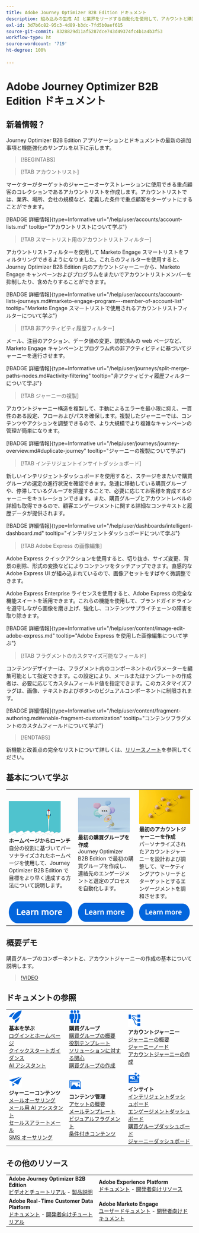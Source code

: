 ```yaml
---
title: Adobe Journey Optimizer B2B Edition ドキュメント
description: 組み込みの生成 AI と業界をリードする自動化を使用して、アカウントと購買グループのジャーニーを調整する Adobe Journey Optimizer B2B Edition 機能の使用方法について説明します。
exl-id: 3d7b6c82-95c3-4d89-b3dc-7fd5b0aef615
source-git-commit: 8328829d11af5287dce743d49374fc4b1a4b3f53
workflow-type: ht
source-wordcount: '719'
ht-degree: 100%

---
```


# Adobe Journey Optimizer B2B Edition ドキュメント

## 新着情報？

Journey Optimizer B2B Edition アプリケーションとドキュメントの最新の追加事項と機能強化のサンプルを以下に示します。

>[!BEGINTABS]

>[!TAB アカウントリスト]

マーケターがターゲットのジャーニーオーケストレーションに使用できる重点顧客のコレクションであるアカウントリストを作成します。アカウントリストでは、業界、場所、会社の規模など、定義した条件で重点顧客をターゲットにすることができます。

[!BADGE 詳細情報]{type=Informative url="/help/user/accounts/account-lists.md" tooltip="アカウントリストについて学ぶ"}

>[!TAB スマートリスト用のアカウントリストフィルター]

アカウントリストフィルターを使用して Marketo Engage スマートリストをフィルタリングできるようになりました。これらのフィルターを使用すると、Journey Optimizer B2B Edition 内のアカウントジャーニーから、Marketo Engage キャンペーンおよびプログラムをまたいでアカウントリストメンバーを抑制したり、含めたりすることができます。

[!BADGE 詳細情報]{type=Informative url="/help/user/accounts/account-lists-journeys.md#marketo-engage-program---member-of-account-list" tooltip="Marketo Engage スマートリストで使用されるアカウントリストフィルターについて学ぶ"}

>[!TAB 非アクティビティ履歴フィルター]

メール、注目のアクション、データ値の変更、訪問済みの web ページなど、Marketo Engage キャンペーンとプログラム内の非アクティビティに基づいてジャーニーを進行させます。

[!BADGE 詳細情報]{type=Informative url="/help/user/journeys/split-merge-paths-nodes.md#activity-filtering" tooltip="非アクティビティ履歴フィルターについて学ぶ"}

>[!TAB ジャーニーの複製]

アカウントジャーニー構造を複製して、手動によるエラーを最小限に抑え、一貫性のある設定、フローおよびパスを確保します。複製したジャーニーでは、コンテンツやアクションを調整できるので、より大規模でより複雑なキャンペーンの管理が簡単になります。

[!BADGE 詳細情報]{type=Informative url="/help/user/journeys/journey-overview.md#duplicate-journey" tooltip="ジャーニーの複製について学ぶ"}

>[!TAB インテリジェントインサイトダッシュボード]

新しいインテリジェントダッシュボードを使用すると、ステージをまたいで購買グループの選定の進行状況を確認できます。急速に移動している購買グループや、停滞しているグループを把握することで、必要に応じてお客様を育成するジャーニーをキュレーションできます。また、購買グループとアカウントレベルの詳細も取得できるので、顧客エンゲージメントに関する詳細なコンテキストと履歴データが提供されます。

[!BADGE 詳細情報]{type=Informative url="/help/user/dashboards/intelligent-dashboard.md" tooltip="インテリジェントダッシュボードについて学ぶ"}

>[!TAB Adobe Express の画像編集]

Adobe Express クイックアクションを使用すると、切り抜き、サイズ変更、背景の削除、形式の変換などによりコンテンツをタッチアップできます。直感的な Adobe Express UI が組み込まれているので、画像アセットをすばやく微調整できます。

Adobe Express Enterprise ライセンスを使用すると、Adobe Express の完全な機能スイートを活用できます。これらの機能を使用して、ブランドガイドラインを遵守しながら画像を磨き上げ、強化し、コンテンツサプライチェーンの障害を取り除きます。

[!BADGE 詳細情報]{type=Informative url="/help/user/content/image-edit-adobe-express.md" tooltip="Adobe Express を使用した画像編集について学ぶ"}

>[!TAB フラグメントのカスタマイズ可能なフィールド]

コンテンツデザイナーは、フラグメント内のコンポーネントのパラメーターを編集可能として指定できます。この設定により、メールまたはテンプレートの作成者は、必要に応じてカスタムフィールド値を指定できます。このカスタマイズフラグは、画像、テキストおよびボタンのビジュアルコンポーネントに制限されます。

[!BADGE 詳細情報]{type=Informative url="/help/user/content/fragment-authoring.md#enable-fragment-customization" tooltip="コンテンツフラグメントのカスタムフィールドについて学ぶ"}

>[!ENDTABS]

新機能と改善点の完全なリストについて詳しくは、[リリースノート](../user/release-notes/release-notes.md)を参照してください。<!-- Stay up-to-date with the latest changes in our documentation by visiting the [documentation updates page](using/rn/documentation-updates.md).-->

## 基本について学ぶ

<table style="table-layout:fixed">
  <tr style="border: 0;">
    <td>
    <a href="home-page.md"><img width="140px" src="./assets/launch.png" alt="製品の使用状況のローンチ"></a>
    <div><strong>ホームページからローンチ</strong><br/>自分の役割に基づいてパーソナライズされたホームページを使用して、Journey Optimizer B2B Edition で目標をより早く達成する方法について説明します。</div>
    </td>
      <td>
    <a href="buying-groups/buying-groups-overview.md"><img width="140px" src="./assets/communication.png" alt="購買グループ"></a>
    <div><strong>最初の購買グループを作成</strong><br/>Journey Optimizer B2B Edition で最初の購買グループを作成し、連絡先のエンゲージメントと選定のプロセスを自動化します。</div>
    </td>
    <td>
    <a href="journeys/journey-overview.md"><img width="140px" src="./assets/flow.png" alt="アカウントジャーニー"></a>
    <div><strong>最初のアカウントジャーニーを作成</strong><br/>パーソナライズされたアカウントジャーニーを設計および調整して、マーケティングアウトリーチとターゲットとするエンゲージメントを調和させます。 
    </div>
    </td>
  </tr>
  <tr style="border: 0;">
    <td align="center"><a href="home-page.md"><img src="../assets/learn-more.svg" alt="詳細情報"></a></td>
    <td align="center"><a href="buying-groups/buying-groups-overview.md"><img src="../assets/learn-more.svg" alt="詳細情報"></a></td>
    <td align="center"><a href="journeys/journey-overview.md"><img src="../assets/learn-more.svg" alt="詳細情報"></a></td>
    </tr>
</table>

## 概要デモ

購買グループのコンポーネントと、アカウントジャーニーの作成の基本について説明します。

>[!VIDEO](https://video.tv.adobe.com/v/3432054?quality=12)

## ドキュメントの参照

<table style="table-layout:auto">
  <tr style="border: 0;">
    <td>
      <img src="../assets/do-not-localize/icon-quick-start.svg" width="35px" alt="基本を学ぶ"><br/>
      <strong>基本を学ぶ</strong><br/><a href="home-page.md">ログインとホームページ</a><br/><a href="./start/get-started.md">クイックスタートガイダンス</a><br/><a href="./ai-assistant/ai-assistant-overview.md">AI アシスタント</a>
    </td>
    <!--
    <td>
      <img src="../assets/do-not-localize/icon-configure.svg" width="35px"><br/>
      <strong>Configuration<br/>administration</strong><br/><a href="using/configuration/channel-surfaces.md">Channel surfaces</a> - <a href="using/configuration/about-data-sources-events-actions.md">Configure journeys</a>  - <a href="using/administration/permissions-overview.md">Access control</a> - <a href="using/administration/sandboxes.md">Sandboxes management</a>
    </td> -->
    <td>
      <img src="../assets/do-not-localize/icon_audience.svg" width="35px" alt="購買グループ"><br/>
      <strong>購買グループ</strong><br/><a href="./buying-groups/buying-groups-overview.md">購買グループの概要</a><br/><a href="./buying-groups/buying-groups-role-templates.md">役割テンプレート</a><br/><a href="./buying-groups/solution-interests.md">ソリューションに対する関心</a><br/><a href="./buying-groups/buying-groups-create.md">購買グループの作成</a>
    </td>
    <td>
      <img src="../assets/do-not-localize/icon-paths.svg" width="35px" alt="アカウントジャーニー"><br/>
      <strong>アカウントジャーニー</strong><br/><a href="./journeys/journey-overview.md">ジャーニーの概要</a><br/><a href="./journeys/journey-nodes.md">ジャーニーノード</a><br/><a href="./journeys/journey-overview.md#create-an-account-journey">アカウントジャーニーの作成</a>
    </td>
  </tr>
  <tr style="border: 0;">
    <td>
      <img src="../assets/do-not-localize/icon-campaign.svg" width="35px" alt="ジャーニーコンテンツ"><br/>
      <strong>ジャーニーコンテンツ</strong><br/><a href="./content/email-authoring.md">メールオーサリング</a><br/><a href="./content/ai-assistant-emails.md">メール用 AI アシスタント</a><br/><a href="./content/sales-alert-email.md">セールスアラートメール</a><br/><a href="./content/sms-authoring.md">SMS オーサリング</a>
    </td>
        <td>
      <img src="../assets/do-not-localize/icon_assets.svg" width="35px" alt="コンテンツ管理"><br/>
      <strong>コンテンツ管理</strong><br/><a href="./content/assets-overview.md">アセットの概要</a><br/><a href="./content/email-templates.md">メールテンプレート</a><br/><a href="./content/fragments.md">ビジュアルフラグメント</a><br/><a href="./content/conditional-content.md">条件付きコンテンツ</a>
    </td>
    <td>
      <img src="../assets/do-not-localize/icon-offer.svg" width="35px" alt="インサイトとダッシュボード"><br/>
      <strong>インサイト</strong><br/><a href="./dashboards/intelligent-dashboard.md">インテリジェントダッシュボード</a><br/><a href="./dashboards/engagement-dashboard.md">エンゲージメントダッシュボード</a><br/><a href="./dashboards/buying-groups-dashboard.md">購買グループダッシュボード</a><br/><a href="./dashboards/journeys-dashboard.md">ジャーニーダッシュボード</a>
    </td>

</tr>
</table>

## その他のリソース

<table style="table-layout:fixed"><tr style="border: 0;">
<tr><td><strong>Adobe Journey Optimizer B2B Edition</strong><br/>
<a href="https://experienceleague.adobe.com/ja/docs/journey-optimizer-b2b-learn/tutorials/overview" target="_blank">ビデオとチュートリアル</a> - <a href="https://helpx.adobe.com/jp/legal/product-descriptions/adobe-journey-optimizer-b2b.html" target="_blank">製品説明</a> <!-- - <a href="https://www.adobe.com/content/dam/cc/en/security/pdfs/AJO_SecurityOverview.pdf" target="_blank">Security overview (PDF)</a> - <a href="https://developer.adobe.com/journey-optimizer-apis/" target="_blank">APIs reference</a> - <a href="https://experienceleague.adobe.com/tools/ajo-schemas/schema-dictionary.html" target="_blank">Journey Optimizer Schema Dictionary</a> -->
</td>
<td><strong>Adobe Experience Platform</strong><br/>
<a href="https://experienceleague.adobe.com/ja/docs/experience-platform/landing/home" target="_blank">ドキュメント</a> - <a href="https://business.adobe.com/jp/products/experience-platform/documentation-and-developer-resources.html" target="_blank">開発者向けリソース</a>
</td></tr>
<tr><td><strong>Adobe Real-Time Customer Data Platform</strong><br/>
<a href="https://experienceleague.adobe.com/ja/docs/experience-platform/rtcdp/home" target="_blank">ドキュメント</a> - <a href="https://experienceleague.adobe.com/ja/docs/platform-learn/getting-started-for-data-architects-and-data-engineers/overview" target="_blank">開発者向けチュートリアル</a>
</td><td><strong>Adobe Marketo Engage</strong><br/>
<a href="https://experienceleague.adobe.com/ja/docs/marketo/using/home" target="_blank">ユーザードキュメント</a> - <a href="https://experienceleague.adobe.com/ja/docs/marketo-developer/marketo/home" target="_blank">開発者向けドキュメント</a>
</td>
</tr></table>

